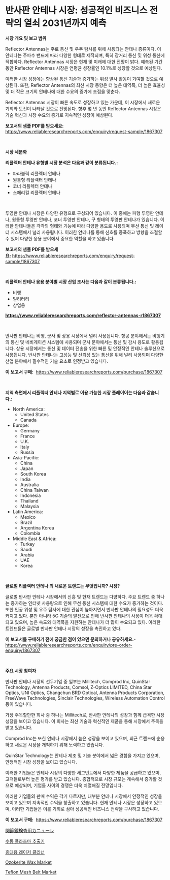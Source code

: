 <p><h1>반사판 안테나 시장: 성공적인 비즈니스 전략의 열쇠 2031년까지 예측</h1></p><p><strong>시장 개요 및 보고 범위</strong></p>
<p><p>Reflector Antennas는 주로 통신 및 우주 탐사를 위해 사용되는 안테나 종류이다. 이 안테나는 주파수 밴드에 따라 다양한 형태로 제작되며, 특히 장거리 통신 및 위성 통신에 적합하다. Reflector Antennas 시장은 현재 및 미래에 대한 전망이 밝다. 예측된 기간 동안 Reflector Antennas 시장은 연평균 성장률인 10.1%로 성장할 것으로 예상된다. </p><p>이러한 시장 성장에는 향상된 통신 기술과 증가하는 위성 발사 활동이 기여할 것으로 예상된다. 또한, Reflector Antennas의 최신 시장 동향은 더 높은 대역폭, 더 높은 효율성 및 더 작은 크기의 안테나에 대한 수요의 증가에 초점을 맞춘다. </p><p>Reflector Antennas 시장이 빠른 속도로 성장하고 있는 가운데, 이 시장에서 새로운 기회와 도전이 나타날 것으로 전망된다. 향후 몇 년 동안 Reflector Antennas 시장은 기술 혁신과 시장 수요의 증가로 지속적인 성장이 예상된다.</p></p>
<p><strong>보고서의 샘플 PDF를 받으세요:</strong> <a href="https://www.reliableresearchreports.com/enquiry/request-sample/1867307">https://www.reliableresearchreports.com/enquiry/request-sample/1867307</a></p>
<p>&nbsp;</p>
<p><strong>시장 세분화</strong></p>
<p><strong>리플렉터 안테나 유형별 시장 분석은 다음과 같이 분류됩니다.:</strong></p>
<p><ul><li>파라볼릭 리플렉터 안테나</li><li>원통형 리플렉터 안테나</li><li>코너 리플렉터 안테나</li><li>스페리컬 리플렉터 안테나</li></ul></p>
<p>&nbsp;</p>
<p><p>투영판 안테나 시장은 다양한 유형으로 구성되어 있습니다. 이 중에는 파형 투영판 안테나, 원통형 투영판 안테나, 코너 투영판 안테나, 구 형태의 투영판 안테나가 있습니다. 이러한 안테나들은 각각의 형태와 기능에 따라 다양한 용도로 사용되며 무선 통신 및 레이더 시스템에서 널리 사용됩니다. 이러한 안테나를 통해 신호를 증폭하고 방향을 조절할 수 있어 다양한 응용 분야에서 중요한 역할을 하고 있습니다.</p></p>
<p><strong>보고서의 샘플 PDF를 받으세요:</strong>&nbsp;<a href="https://www.reliableresearchreports.com/enquiry/request-sample/1867307">https://www.reliableresearchreports.com/enquiry/request-sample/1867307</a></p>
<p>&nbsp;</p>
<p><strong> 리플렉터 안테나 응용 분야별 시장 산업 조사는 다음과 같이 분류됩니다.:</strong></p>
<p><ul><li>비행</li><li>밀리터리</li><li>상업용</li></ul></p>
<p><strong><a href="https://www.reliableresearchreports.com/reflector-antennas-r1867307">https://www.reliableresearchreports.com/reflector-antennas-r1867307</a></strong></p>
<p>&nbsp;</p>
<p><p>반사판 안테나는 비행, 군사 및 상용 시장에서 널리 사용됩니다. 항공 분야에서는 비행기의 통신 및 네비게이션 시스템에 사용되며 군사 분야에서는 통신 및 감시 용도로 활용됩니다. 상용 시장에서는 통신 및 데이터 전송을 위한 빠른 및 안정적인 안테나 솔루션으로 사용됩니다. 반사판 안테나는 고성능 및 신뢰성 있는 통신을 위해 널리 사용되며 다양한 산업 분야에서 필수적인 기술 요소로 인정받고 있습니다.</p></p>
<p><strong>이 보고서 구매:</strong>&nbsp; <a href="https://www.reliableresearchreports.com/purchase/1867307">https://www.reliableresearchreports.com/purchase/1867307</a></p>
<p>&nbsp;</p>
<p><strong>지역 측면에서 리플렉터 안테나 지역별로 이용 가능한 시장 플레이어는 다음과 같습니다.:</strong></p>
<p><ul>
    <li>
        North America:
        <ul>
            <li>United States</li>
            <li>Canada</li>
        </ul>
    </li>
    <li>
        Europe:
        <ul>
            <li>Germany</li>
            <li>France</li>
            <li>U.K.</li>
            <li>Italy</li>
            <li>Russia</li>
        </ul>
    </li>
    <li>
        Asia-Pacific:
        <ul>
            <li>China</li>
            <li>Japan</li>
            <li>South Korea</li>
            <li>India</li>
            <li>Australia</li>
            <li>China Taiwan</li>
            <li>Indonesia</li>
            <li>Thailand</li>
            <li>Malaysia</li>
        </ul>
    </li>
    <li>
        Latin America:
        <ul>
            <li>Mexico</li>
            <li>Brazil</li>
            <li>Argentina Korea</li>
            <li>Colombia</li>
        </ul>
    </li>
    <li>
        Middle East & Africa:
        <ul>
            <li>Turkey</li>
            <li>Saudi</li>
            <li>Arabia</li>
            <li>UAE</li>
            <li>Korea</li>
        </ul>
    </li>
    </ul></p>
<p>&nbsp;</p>
<p><strong>글로벌 리플렉터 안테나 의 새로운 트렌드는 무엇입니까? 시장?</strong></p>
<p><p>글로벌 반사판 안테나 시장에서의 신흥 및 현재 트렌드는 다양하다. 주요 트렌드 중 하나는 증가하는 인터넷 사용량으로 인해 무선 통신 시스템에 대한 수요가 증가하는 것이다. 또한 인공 위성 및 우주 탐사에 대한 관심이 높아지면서 반사판 안테나의 필요성도 더욱 커지고 있다. 뿐만 아니라 5G 기술의 발전으로 인해 반사판 안테나의 사용이 더욱 확대되고 있으며, 높은 속도와 대역폭을 지원하는 안테나가 더 많이 수요되고 있다. 이러한 트렌드들은 글로벌 반사판 안테나 시장의 성장을 촉진하고 있다.</p></p>
<p><strong>이 보고서를 구매하기 전에 궁금한 점이 있으면 문의하거나 공유하세요.</strong>- <a href="https://www.reliableresearchreports.com/enquiry/pre-order-enquiry/1867307">https://www.reliableresearchreports.com/enquiry/pre-order-enquiry/1867307</a></p>
<p>&nbsp;</p>
<p><strong>주요 시장 참여자</strong></p>
<p><p>반사판 안테나 시장의 선두기업 중 일부는 Millitech, Comprod Inc, QuinStar Technology, Antenna Products, Comsol, Z-Optics LIMITED, China Star Optics, UNI Optics, Changchun BRD Optical, Antenna Products Corporation, FreeWave Technologies, Sinclair Technologies, Wireless Automation Control 등이 있습니다. </p><p>가장 주목할만한 회사 중 하나는 Millitech로, 반사판 안테나의 성장과 함께 급격한 시장 성장을 보이고 있습니다. 이 회사는 최신 기술과 혁신적인 제품을 통해 시장에서 주목을 받고 있습니다. </p><p>Comprod Inc는 또한 안테나 시장에서 높은 성장을 보이고 있으며, 최근 트렌드에 순응하고 새로운 시장을 개척하기 위해 노력하고 있습니다. </p><p>QuinStar Technology는 안테나 제조 및 기술 분야에서 넓은 경험을 가지고 있으며, 안정적인 시장 성장을 보이고 있습니다. </p><p>이러한 기업들은 안테나 시장의 다양한 세그먼트에서 다양한 제품을 공급하고 있으며, 고객들로부터 높은 평가를 받고 있습니다. 종합적으로 시장 규모는 계속해서 증가할 것으로 예상되며, 기업들 사이의 경쟁은 더욱 치열해질 전망입니다. </p><p>이러한 기업들의 판매 수익은 각기 다르지만, 대부분 안테나 시장에서 안정적인 성장을 보이고 있으며 지속적인 수익을 창출하고 있습니다. 현재 안테나 시장은 성장하고 있으며, 이러한 기업들은 이를 기회로 삼아 성공적인 비즈니스 전략을 구사하고 있습니다.</p></p>
<p><strong>이 보고서 구매:</strong>&nbsp;&nbsp;<a href="https://www.reliableresearchreports.com/purchase/1867307">https://www.reliableresearchreports.com/purchase/1867307</a></p>
<p><p><a href="https://github.com/joaejkdzgyljvo6/Market-Research-Report-List-1/blob/main/854716132891.md">関節鏡検査用カニューレ</a></p><p><a href="https://github.com/Maeennan456456/Market-Research-Report-List-1/blob/main/232850730093.md">수동 플라즈마 추출기</a></p><p><a href="https://github.com/vsap75a286l/Market-Research-Report-List-1/blob/main/415801930092.md">휴대용 레이저 클리너</a></p><p><a href="https://issuu.com/reportprime-2/docs/ozokerite-wax-market-size-2030.pptx">Ozokerite Wax Market</a></p><p><a href="https://issuu.com/reportprime-2/docs/teflon-mesh-belt-market-size-2030.pptx">Teflon Mesh Belt Market</a></p></p>